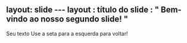 layout: slide ---
 layout : título do slide
 : " Bem-vindo ao nosso segundo slide! "
---
Seu texto 
Use a seta para a esquerda para voltar!
